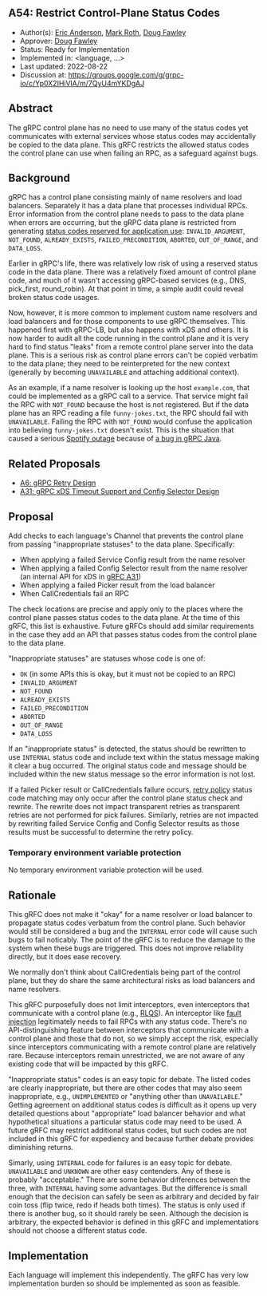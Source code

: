 A54: Restrict Control-Plane Status Codes
----
* Author(s): [Eric Anderson](https://github.com/ejona86), [Mark
  Roth](https://github.com/markdroth), [Doug Fawley](https://github.com/dfawley)
* Approver: [Doug Fawley](https://github.com/dfawley)
* Status: Ready for Implementation
* Implemented in: <language, ...>
* Last updated: 2022-08-22
* Discussion at: https://groups.google.com/g/grpc-io/c/Yp0X2IHiVlA/m/7QyU4mYKDgAJ

## Abstract

The gRPC control plane has no need to use many of the status codes yet
communicates with external services whose status codes may accidentally be
copied to the data plane. This gRFC restricts the allowed status codes the
control plane can use when failing an RPC, as a safeguard against bugs.

## Background

gRPC has a control plane consisting mainly of name resolvers and load balancers.
Separately it has a data plane that processes individual RPCs. Error information
from the control plane needs to pass to the data plane when errors are
occurring, but the gRPC data plane is restricted from generating [status codes
reserved for application use][statuscodes.md]: `INVALID_ARGUMENT`, `NOT_FOUND`,
`ALREADY_EXISTS`, `FAILED_PRECONDITION`, `ABORTED`, `OUT_OF_RANGE`, and
`DATA_LOSS`.

Earlier in gRPC's life, there was relatively low risk of using a reserved status
code in the data plane. There was a relatively fixed amount of control plane
code, and much of it wasn't accessing gRPC-based services (e.g., DNS,
pick_first, round_robin). At that point in time, a simple audit could reveal
broken status code usages.

Now, however, it is more common to implement custom name resolvers and load
balancers and for those components to use gRPC themselves. This happened first
with gRPC-LB, but also happens with xDS and others. It is now harder to audit
all the code running in the control plane and it is very hard to find status
"leaks" from a remote control plane server into the data plane. This is a
serious risk as control plane errors can't be copied verbatim to the data plane;
they need to be reinterpreted for the new context (generally by becoming
`UNAVAILABLE` and attaching additional context).

As an example, if a name resolver is looking up the host `example.com`, that
could be implemented as a gRPC call to a service. That service might fail the
RPC with `NOT_FOUND` because the host is not registered. But if the data plane
has an RPC reading a file `funny-jokes.txt`, the RPC should fail with
`UNAVAILABLE`. Failing the RPC with `NOT_FOUND` would confuse the application
into believing `funny-jokes.txt` doesn't exist. This is the situation that
caused a serious [Spotify outage][] because of [a bug in gRPC Java][issue 8950].

[statuscodes.md]: https://github.com/grpc/grpc/blob/master/doc/statuscodes.md
[Spotify outage]: https://engineering.atspotify.com/2022/03/incident-report-spotify-outage-on-march-8/
[issue 8950]: https://github.com/grpc/grpc-java/issues/8950

## Related Proposals

 * [A6: gRPC Retry Design][gRFC A6]
 * [A31: gRPC xDS Timeout Support and Config Selector Design][gRFC A31]

[gRFC A6]: A6-client-retries.md
[gRFC A31]: A31-xds-timeout-support-and-config-selector.md

## Proposal

Add checks to each language's Channel that prevents the control plane from
passing "inappropriate statuses" to the data plane. Specifically:

 * When applying a failed Service Config result from the name resolver
 * When applying a failed Config Selector result from the name resolver (an
   internal API for xDS in [gRFC A31][])
 * When applying a failed Picker result from the load balancer
 * When CallCredentials fail an RPC

The check locations are precise and apply only to the places where the control
plane passes status codes to the data plane. At the time of this gRFC, this list
is exhaustive. Future gRFCs should add similar requirements in the case they add
an API that passes status codes from the control plane to the data plane.

"Inappropriate statuses" are statuses whose code is one of:

 * `OK` (in some APIs this is okay, but it must not be copied to an RPC)
 * `INVALID_ARGUMENT`
 * `NOT_FOUND`
 * `ALREADY_EXISTS`
 * `FAILED_PRECONDITION`
 * `ABORTED`
 * `OUT_OF_RANGE`
 * `DATA_LOSS`

If an "inappropriate status" is detected, the status should be rewritten to use
`INTERNAL` status code and include text within the status message making it
clear a bug occurred. The original status code and message should be included
within the new status message so the error information is not lost.

If a failed Picker result or CallCredentials failure occurs, [retry policy][gRFC
A6] status code matching may only occur after the control plane status check and
rewrite. The rewrite does not impact transparent retries as transparent retries
are not performed for pick failures. Similarly, retries are not impacted by
rewriting failed Service Config and Config Selector results as those results
must be successful to determine the retry policy.

### Temporary environment variable protection

No temporary environment variable protection will be used.

## Rationale

This gRFC does not make it "okay" for a name resolver or load balancer to
propagate status codes verbatum from the control plane. Such behavior would
still be considered a bug and the `INTERNAL` error code will cause such bugs to
fail noticably. The point of the gRFC is to reduce the damage to the system when
these bugs are triggered. This does not improve reliability directly, but it
does ease recovery.

We normally don't think about CallCredentials being part of the control plane,
but they do share the same architectural risks as load balancers and name
resolvers.

This gRFC purposefully does not limit interceptors, even interceptors that
communicate with a control plane (e.g., [RLQS][rlqs.proto]). An interceptor like
[fault injection][gRFC A33] legitimately needs to fail RPCs with any status
code. There's no API-distinguishing feature between interceptors that
communicate with a control plane and those that do not, so we simply accept the
risk, especially since interceptors communicating with a remote control plane
are relatively rare. Because interceptors remain unrestricted, we are not aware
of any existing code that will be impacted by this gRFC.

"Inappropriate status" codes is an easy topic for debate. The listed codes are
clearly inappropriate, but there are other codes that may also seem
inappropriate, e.g., `UNIMPLEMENTED` or "anything other than `UNAVAILABLE`."
Getting agreement on additional status codes is difficult as it opens up very
detailed questions about "appropriate" load balancer behavior and what
hypothetical situations a particular status code may need to be used. A future
gRFC may restrict additional status codes, but such codes are not included in
this gRFC for expediency and because further debate provides diminishing
returns.

Simarly, using `INTERNAL` code for failures is an easy topic for debate.
`UNAVAILABLE` and `UNKNOWN` are other easy contenders. Any of these is probably
"acceptable." There are some behavior differences between the three, with
`INTERNAL` having some advantages. But the difference is small enough that the
decision can safely be seen as arbitrary and decided by fair coin toss (flip
twice, redo if heads both times). The status is only used if there is another
bug, so it should rarely be seen. Although the decision is arbitrary, the
expected behavior is defined in this gRFC and implementatiors should not choose
a different status code.

[rlqs.proto]: https://github.com/envoyproxy/envoy/blob/2222039d775c45c583f5eef833a482e2be150d21/api/envoy/service/rate_limit_quota/v3/rlqs.proto
[gRFC A33]: A33-Fault-Injection.md

## Implementation

Each language will implement this independently. The gRFC has very low
implementation burden so should be implemented as soon as feasible.
